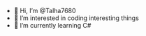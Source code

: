 - 👋 Hi, I’m @Talha7680
- 👀 I’m interested in coding interesting things
- 🌱 I’m currently learning C#

<!---
Talha7680/Talha7680 is a ✨ special ✨ repository because its `README.md` (this file) appears on your GitHub profile.
You can click the Preview link to take a look at your changes.
--->
